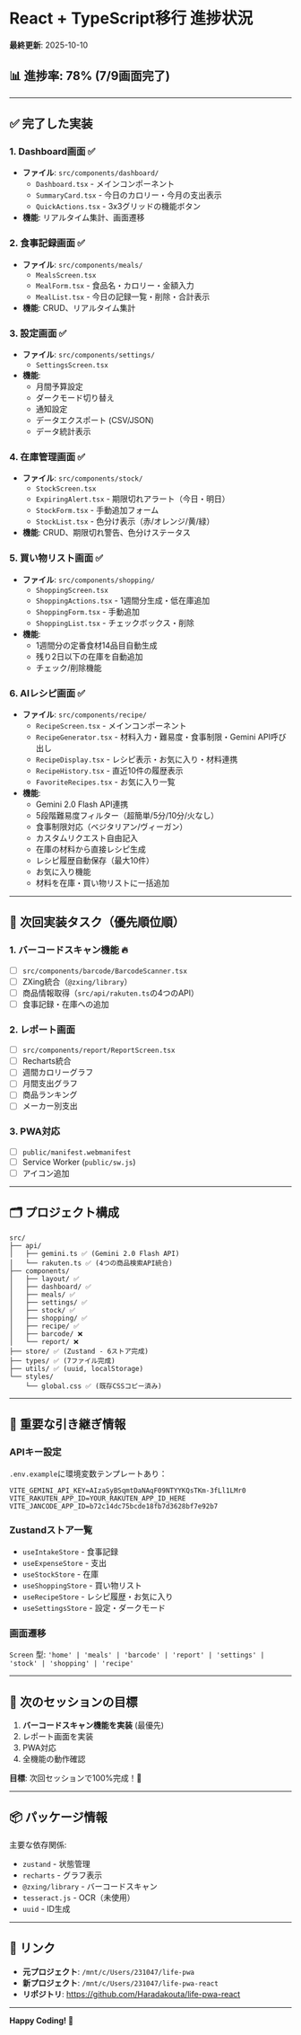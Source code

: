 # React + TypeScript移行 進捗状況

**最終更新**: 2025-10-10

## 📊 進捗率: 78% (7/9画面完了)

---

## ✅ 完了した実装

### 1. Dashboard画面 ✅
- **ファイル**: `src/components/dashboard/`
  - `Dashboard.tsx` - メインコンポーネント
  - `SummaryCard.tsx` - 今日のカロリー・今月の支出表示
  - `QuickActions.tsx` - 3x3グリッドの機能ボタン
- **機能**: リアルタイム集計、画面遷移

### 2. 食事記録画面 ✅
- **ファイル**: `src/components/meals/`
  - `MealsScreen.tsx`
  - `MealForm.tsx` - 食品名・カロリー・金額入力
  - `MealList.tsx` - 今日の記録一覧・削除・合計表示
- **機能**: CRUD、リアルタイム集計

### 3. 設定画面 ✅
- **ファイル**: `src/components/settings/`
  - `SettingsScreen.tsx`
- **機能**:
  - 月間予算設定
  - ダークモード切り替え
  - 通知設定
  - データエクスポート (CSV/JSON)
  - データ統計表示

### 4. 在庫管理画面 ✅
- **ファイル**: `src/components/stock/`
  - `StockScreen.tsx`
  - `ExpiringAlert.tsx` - 期限切れアラート（今日・明日）
  - `StockForm.tsx` - 手動追加フォーム
  - `StockList.tsx` - 色分け表示（赤/オレンジ/黄/緑）
- **機能**: CRUD、期限切れ警告、色分けステータス

### 5. 買い物リスト画面 ✅
- **ファイル**: `src/components/shopping/`
  - `ShoppingScreen.tsx`
  - `ShoppingActions.tsx` - 1週間分生成・低在庫追加
  - `ShoppingForm.tsx` - 手動追加
  - `ShoppingList.tsx` - チェックボックス・削除
- **機能**:
  - 1週間分の定番食材14品目自動生成
  - 残り2日以下の在庫を自動追加
  - チェック/削除機能

### 6. AIレシピ画面 ✅
- **ファイル**: `src/components/recipe/`
  - `RecipeScreen.tsx` - メインコンポーネント
  - `RecipeGenerator.tsx` - 材料入力・難易度・食事制限・Gemini API呼び出し
  - `RecipeDisplay.tsx` - レシピ表示・お気に入り・材料連携
  - `RecipeHistory.tsx` - 直近10件の履歴表示
  - `FavoriteRecipes.tsx` - お気に入り一覧
- **機能**:
  - Gemini 2.0 Flash API連携
  - 5段階難易度フィルター（超簡単/5分/10分/火なし）
  - 食事制限対応（ベジタリアン/ヴィーガン）
  - カスタムリクエスト自由記入
  - 在庫の材料から直接レシピ生成
  - レシピ履歴自動保存（最大10件）
  - お気に入り機能
  - 材料を在庫・買い物リストに一括追加

---

## 🚧 次回実装タスク（優先順位順）

### 1. バーコードスキャン機能 🔥
- [ ] `src/components/barcode/BarcodeScanner.tsx`
- [ ] ZXing統合（`@zxing/library`）
- [ ] 商品情報取得（`src/api/rakuten.ts`の4つのAPI）
- [ ] 食事記録・在庫への追加

### 2. レポート画面
- [ ] `src/components/report/ReportScreen.tsx`
- [ ] Recharts統合
- [ ] 週間カロリーグラフ
- [ ] 月間支出グラフ
- [ ] 商品ランキング
- [ ] メーカー別支出

### 3. PWA対応
- [ ] `public/manifest.webmanifest`
- [ ] Service Worker (`public/sw.js`)
- [ ] アイコン追加

---

## 🗂️ プロジェクト構成

```
src/
├── api/
│   ├── gemini.ts ✅ (Gemini 2.0 Flash API)
│   └── rakuten.ts ✅ (4つの商品検索API統合)
├── components/
│   ├── layout/ ✅
│   ├── dashboard/ ✅
│   ├── meals/ ✅
│   ├── settings/ ✅
│   ├── stock/ ✅
│   ├── shopping/ ✅
│   ├── recipe/ ✅
│   ├── barcode/ ❌
│   └── report/ ❌
├── store/ ✅ (Zustand - 6ストア完成)
├── types/ ✅ (7ファイル完成)
├── utils/ ✅ (uuid, localStorage)
└── styles/
    └── global.css ✅ (既存CSSコピー済み)
```

---

## 📝 重要な引き継ぎ情報

### APIキー設定
`.env.example`に環境変数テンプレートあり：
```env
VITE_GEMINI_API_KEY=AIzaSyBSqmtDaNAqF09NTYYKQsTKm-3fLl1LMr0
VITE_RAKUTEN_APP_ID=YOUR_RAKUTEN_APP_ID_HERE
VITE_JANCODE_APP_ID=b72c14dc75bcde18fb7d3628bf7e92b7
```

### Zustandストア一覧
- `useIntakeStore` - 食事記録
- `useExpenseStore` - 支出
- `useStockStore` - 在庫
- `useShoppingStore` - 買い物リスト
- `useRecipeStore` - レシピ履歴・お気に入り
- `useSettingsStore` - 設定・ダークモード

### 画面遷移
`Screen` 型: `'home' | 'meals' | 'barcode' | 'report' | 'settings' | 'stock' | 'shopping' | 'recipe'`

---

## 🎯 次のセッションの目標

1. **バーコードスキャン機能を実装** (最優先)
2. レポート画面を実装
3. PWA対応
4. 全機能の動作確認

**目標**: 次回セッションで100%完成！🚀

---

## 📦 パッケージ情報

主要な依存関係:
- `zustand` - 状態管理
- `recharts` - グラフ表示
- `@zxing/library` - バーコードスキャン
- `tesseract.js` - OCR（未使用）
- `uuid` - ID生成

---

## 🔗 リンク

- **元プロジェクト**: `/mnt/c/Users/231047/life-pwa`
- **新プロジェクト**: `/mnt/c/Users/231047/life-pwa-react`
- **リポジトリ**: https://github.com/Haradakouta/life-pwa-react

---

**Happy Coding! 💪**
